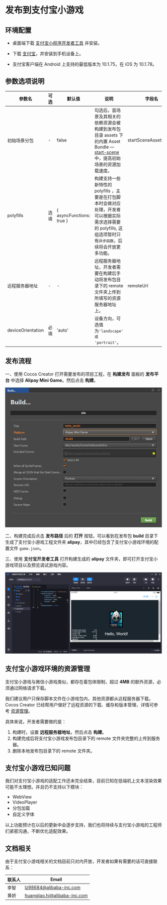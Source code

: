 # 发布到支付宝小游戏

## 环境配置

- 桌面端下载 [支付宝小程序开发者工具](https://render.alipay.com/p/f/fd-jwq8nu2a/pages/home/index.html) 并安装。

- 下载 [支付宝](https://mobile.alipay.com/index.htm)，并安装到手机设备上。

- 支付宝客户端在 Android 上支持的最低版本为 10.1.75，在 iOS 为 10.1.78。

## 参数选项说明

| 参数名 | 可选 | 默认值 | 说明 | 字段名 |
| - | - | - | - | - |
初始场景分包 | - | false | 勾选后，首场景及其相关的依赖资源会被构建到发布包目录 assets 下的内置 Asset Bundle — [start-scene](../../asset/bundle.md) 中，提高初始场景的资源加载速度。 | startSceneAssetBundle
| polyfills | 选填 | { asyncFunctions: true } | 构建支持一些新特性的 polyfills ，主要是在打包脚本时会做对应处理，开发者可以根据实际需求选择需要的 polyfills, 这组选项暂时只有`异步函数`，后续将会开放更多功能。|
远程服务器地址 | - | - | 远程服务器地址，开发者需要在构建后手动将发布包目录下的 remote 文件夹上传到所填写的资源服务器地址上。 | remoteUrl
deviceOrientation | 必填 | 'auto' | 设备方向，可选值为`'landscape' 或 'portrait'`。|

## 发布流程

一、使用 Cocos Creator 打开需要发布的项目工程，在 **构建发布** 面板的 **发布平台** 中选择 **Alipay Mini Game**。然后点击 **构建**。

![](./publish-alipay-mini-game/build_option.png)

二、构建完成后点击 **发布路径** 后的 **打开** 按钮，可以看到在发布包 **build** 目录下生成了支付宝小游戏工程文件夹 **alipay**，其中已经包含了支付宝小游戏环境的配置文件 `game.json`。

三、使用 **支付宝开发者工具** 打开构建生成的 **alipay** 文件夹，即可打开支付宝小游戏项目以及预览调试游戏内容。

![](./publish-alipay-mini-game/preview.png)

## 支付宝小游戏环境的资源管理

支付宝小游戏与微信小游戏类似，都存在着包体限制，超过 **4MB** 的额外资源，必须通过网络请求下载。

我们建议用户只保存脚本文件在小游戏包内，其他资源都从远程服务器下载。Cocos Creator 已经帮用户做好了远程资源的下载、缓存和版本管理，详情可参考 [资源管理](../../asset/cache-manager.md#资源下载流程)。

具体来说，开发者需要做的是：

1. 构建时，设置 **远程服务器地址**，然后点击 **构建**。
2. 构建完成后将支付宝小游戏发布包目录下的 remote 文件夹完整的上传到服务器。
3. 删除本地发布包目录下的 remote 文件夹。

## 支付宝小游戏已知问题

我们对支付宝小游戏的适配工作还未完全结束，目前已知在低端机上文本渲染效果可能不太理想。并且仍不支持以下模块：

- WebView
- VideoPlayer
- 分包加载
- 自定义字体

以上功能预计在以后的更新中会逐步支持，我们也将持续与支付宝小游戏的工程师们紧密沟通，不断优化适配效果。

## 文档相关

由于支付宝小游戏相关的文档目前只对内开放，开发者如果有需要的话可直接联系：

| 联系人  | Email |
| ---- | ---- |
| 李智 | lz98684@alibaba-inc.com      |
| 黄娇 | huangjiao.hj@alibaba-inc.com |
